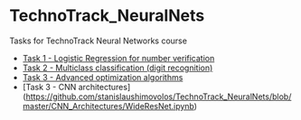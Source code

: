 # TechnoTrack_NeuralNets
Tasks for TechnoTrack Neural Networks course
- [Task 1 - Logistic Regression for number verification](https://github.com/stanislaushimovolos/Technotack_NeuralNets/blob/master/linear_regression/family.ipynb)
- [Task 2 - Multiclass classification (digit recognition)](https://github.com/stanislaushimovolos/TechnoTrack_NeuralNets/blob/master/multi-class%20classification/Homework2_nosolo.ipynb)
- [Task 3 - Advanced optimization algorithms](https://github.com/stanislaushimovolos/TechnoTrack_NeuralNets/blob/master/Advanced%20optimization%20%2B%20ConvNets/Shimovolos_SA.ipynb)
- [Task 3 - CNN architectures]
(https://github.com/stanislaushimovolos/TechnoTrack_NeuralNets/blob/master/CNN_Architectures/WideResNet.ipynb)
